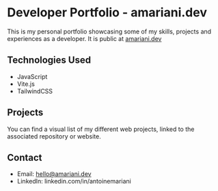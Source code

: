 # Developer Portfolio - amariani.dev

This is my personal portfolio showcasing some of my skills, projects and experiences as a developer. 
It is public at [amariani.dev](https://www.amariani.dev)

## Technologies Used

- JavaScript
- Vite.js
- TailwindCSS

## Projects

You can find a visual list of my different web projects, linked to the associated repository or website.

## Contact

- Email: hello@amariani.dev
- LinkedIn: linkedin.com/in/antoinemariani
